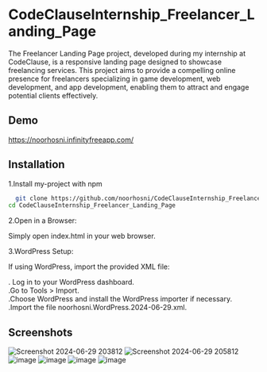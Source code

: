 
# CodeClauseInternship_Freelancer_Landing_Page

The Freelancer Landing Page project, developed during my internship at CodeClause, is a responsive landing page designed to showcase freelancing services. This project aims to provide a compelling online presence for freelancers specializing in game development, web development, and app development, enabling them to attract and engage potential clients effectively.


## Demo
https://noorhosni.infinityfreeapp.com/

## Installation

1.Install my-project with npm

```bash
  git clone https://github.com/noorhosni/CodeClauseInternship_Freelancer_Landing_Page.git
cd CodeClauseInternship_Freelancer_Landing_Page
```
2.Open in a Browser:

Simply open index.html in your web browser.

3.WordPress Setup:

If using WordPress, import the provided XML file:

. Log in to your WordPress dashboard.  
.Go to Tools > Import.                   
.Choose WordPress and install the WordPress importer if necessary.       
.Import the file noorhosni.WordPress.2024-06-29.xml.
    
## Screenshots

![Screenshot 2024-06-29 203812](https://github.com/noorhosni/CodeClauseInternship_Freelancer_Landing_Page/assets/137703915/bf49bd28-8395-407a-a365-58127095c8cd)
![Screenshot 2024-06-29 205812](https://github.com/noorhosni/CodeClauseInternship_Freelancer_Landing_Page/assets/137703915/b265ba43-d2dc-4a76-819f-d8a78f87cd11)
![image](https://github.com/noorhosni/CodeClauseInternship_Freelancer_Landing_Page/assets/137703915/09df3a59-fe89-4928-8505-fcebbda7818d)
![image](https://github.com/noorhosni/CodeClauseInternship_Freelancer_Landing_Page/assets/137703915/50f581a4-1d8e-4efa-a5cf-e521702c854d)
![image](https://github.com/noorhosni/CodeClauseInternship_Freelancer_Landing_Page/assets/137703915/b5ca7c33-771e-48a0-be76-48bfe6cee30a)
![image](https://github.com/noorhosni/CodeClauseInternship_Freelancer_Landing_Page/assets/137703915/a41d059b-139c-4d61-b462-bda003982df1)





